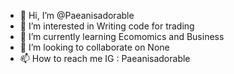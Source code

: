 - 👋 Hi, I’m @Paeanisadorable
- 👀 I’m interested in Writing code for trading
- 🌱 I’m currently learning Ecomomics and Business
- 💞️ I’m looking to collaborate on None
- 📫 How to reach me IG : Paeanisadorable

<!---
Paeanisadorable/Paeanisadorable is a ✨ special ✨ repository because its `README.md` (this file) appears on your GitHub profile.
You can click the Preview link to take a look at your changes.
--->
